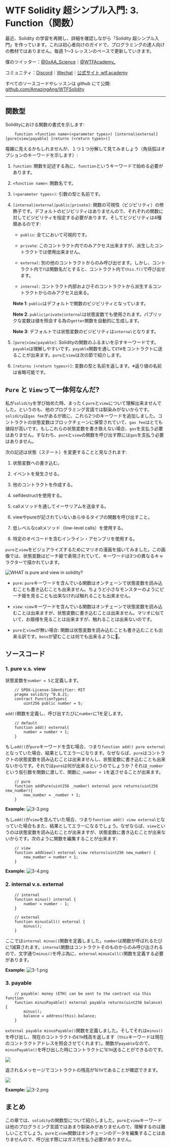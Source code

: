 # WTF Solidity 超シンプル入門: 3. Function（関数）

最近、Solidity の学習を再開し、詳細を確認しながら「Solidity 超シンプル入門」を作っています。これは初心者向けのガイドで、プログラミングの達人向けの教材ではありません。毎週 1〜3 レッスンのペースで更新していきます。

僕のツイッター：[@0xAA_Science](https://twitter.com/0xAA_Science)｜[@WTFAcademy\_](https://twitter.com/WTFAcademy_)

コミュニティ：[Discord](https://discord.gg/5akcruXrsk)｜[Wechat](https://docs.google.com/forms/d/e/1FAIpQLSe4KGT8Sh6sJ7hedQRuIYirOoZK_85miz3dw7vA1-YjodgJ-A/viewform?usp=sf_link)｜[公式サイト wtf.academy](https://wtf.academy)

すべてのソースコードやレッスンは github にて公開: [github.com/AmazingAng/WTFSolidity](https://github.com/AmazingAng/WTFSolidity)

-----

## 関数型

Solidityにおける関数の書式を示します:

```solidity
    function <function name>(<parameter types>) [internal|external] [pure|view|payable] [returns (<return types>)]
```

複雑に見えるかもしれませんが、１つ１つ分解して見てみましょう（角括弧はオプションのキーワードを示します）:


1. `function`: 関数を記述する為に、`function`というキーワードで始める必要があります。

2. `<function name>`: 関数名です。

3. `(<parameter types>)`: 引数の型と名前です。

4. `[internal|external|public|private]`: 関数の可視性（ビジビリティ）の修飾子です。デフォルトのビジビリティはありませんので、それぞれの関数に対してビジビリティを指定する必要があります。そしてビジビリティは4種類あるのです:

   - `public`: 全てにおいて可視的です。

   - `private`: このコントラクト内でのみアクセス出来ますが、派生したコントラクトでは使用出来ません。

   - `external`: 別の他のコントラクトからのみ呼び出せます。しかし、コントラクト内で`f`は関数名だとすると、コントラクト内で`this.f()`で呼び出せます。 

   - `internal`: コントラクト内部およびそのコントラクトから派生するコントラクトからのみアクセス出来る。

    **Note 1**: `public`はデフォルトで関数のビジビリティとなっています。
    
    **Note 2**: `public|private|internal`は状態変数でも使用されます。パブリックな変数は値を照会する為の`getter`関数を自動的に生成します。
    
    **Note 3**: デフォルトでは状態変数のビジビリティは`internal`となります。

5. `[pure|view|payable]`: Solidityの関数のふるまいを示すキーワードです。`payable`は理解しやすいです。`payable`関数を通して`ETH`をコントラクトに送ることが出来ます。`pure`と`view`は次の節で紹介します。

6. `[returns (<return types>)]`: 変数の型と名前を返します。※返り値の名前は省略可能です。

## `Pure` と `View`って一体何なんだ?

私が`solidity`を学び始めた時、まったく`pure`と`view`について理解出来ませんでした。というのも、他のプログラミング言語では馴染みがないからです。`solidity`は`gas fee`があるが故に、これら2つのキーワードを追加しました。コントラクトの状態変数はブロックチェーンに保管されていて、`gas fee`はとても値段が高いです。もしこれらの状態変数を書き換えない場合、`gas`を支払う必要はありません。すなわち、`pure`と`view`の関数を呼び出す際には`gas`を支払う必要はありません。

次の記述は状態（ステート）を変更することと見なされます:

1. 状態変数への書き込む。

2. イベントを発生させる。

3. 他のコントラクトを作成する。

4. selfdestructを使用する。

5. callメソッドを通してイーサリアムを送金する。

6. viewやpureが記されていないあらゆるタイプの関数を呼び出すこと。

7. 低レベルなcallメソッド（low-level calls）を使用する。

8. 特定のオペコードを含むインライン・アセンブリを使用する。


`pure`と`view`をビジュアライズするためにマリオの漫画を描いてみました。この画像では、状態変数はピーチ姫で表現されていて、キーワードは3つの異なるキャラクターで描かれています。

![WHAT is pure and view in solidity?](https://images.mirror-media.xyz/publication-images/1B9kHsTYnDY_QURSWMmPb.png?height=1028&width=1758)

- `pure`: `pure`キーワードを含んでいる関数はオンチェーンで状態変数を読み込むことも書き込むことも出来ません。ちょうど小さなモンスターのようにピーチ姫を見ることも出来なければ触れることも出来ません。
  
- `view`: `view`キーワードを含んでいる関数はオンチェーンで状態変数を読み込むことは出来ますが、状態変数に書き込むことは出来ません。マリオに似ていて、お姫様を見ることは出来ますが、触れることは出来ないのです。

- `pure`と`view`が無い場合: 関数は状態変数を読み込むことも書き込むことも出来る訳です。`boss`が望むことは何でも出来るように🐶。

## ソースコード

### 1. pure v.s. view

状態変数を`number = 5`と定義します。

```solidity
    // SPDX-License-Identifier: MIT
    pragma solidity ^0.8.21;
    contract FunctionTypes{
        uint256 public number = 5;
```

`add()`関数を定義し、呼び出すたびに`number`に1を足します。

```solidity
    // default
    function add() external{
        number = number + 1;
    }
```

もし`add()`が`pure`キーワードを含む場合、つまり`function add() pure external`となっていた場合、結果としてエラーになります。なぜならば、`pure`はコントラクトの状態変数を読み込むことは出来ませんし、状態変数に書き込むことも出来ないからです。それでは`pure`は何が出来るというのでしょうか？それは`_number`という仮引数を関数に渡して、関数に`_number + 1`を返させることが出来ます。

```solidity
    // pure
    function addPure(uint256 _number) external pure returns(uint256 new_number){
        new_number = _number + 1;
    }
```

**Example:**
![3-3.png](./img/3-3.png)

もし`add()`が`view`を含んでいた場合、つまり`function add() view external`となっていた場合もまた、結果としてエラーになるでしょう。なぜならば、`view`というのは状態変数を読み込むことが出来ますが、状態変数に書き込むことが出来ないからです。次のように関数を編集することが出来ます:

```solidity
    // view
    function addView() external view returns(uint256 new_number) {
        new_number = number + 1;
    }
```

**Example:**
![3-4.png](./img/3-4.png)

### 2. internal v.s. external

```solidity
    // internal
    function minus() internal {
        number = number - 1;
    }

    // external
    function minusCall() external {
        minus();
    }
```

ここでは`internal minus()`関数を定義しました。`number`は関数が呼ばれるたびに1減算されます。`internal`関数はコントラクトそのものからのみ呼び出されるので、文字通り`minus()`を呼ぶ為に、`external` `minusCall()`関数を定義する必要があります。

**Example:**
![3-1.png](./img/3-1.png)

### 3. payable

```solidity
    // payable: money (ETH) can be sent to the contract via this function
    function minusPayable() external payable returns(uint256 balance) {
        minus();
        balance = address(this).balance;
    }
```

`external payable minusPayable()`関数を定義しました。そしてそれは`minus()`を呼び出し、現在のコントラクトの`ETH`残高を返します（`this`キーワードは現在のコントラクトアドレスを照会させてくれます）。関数が`payable`なので、`minusPayable()`を呼び出した時にコントラクトに1`ETH`送ることができるのです。

![](https://images.mirror-media.xyz/publication-images/ETDPN8myq7jFfAL8CUAFt.png?height=148&width=588)

返されるメッセージでコントラクトの残高が1`ETH`であることが確認できます。

![](https://images.mirror-media.xyz/publication-images/nGZ2pz0MvzgXuKrENJPYf.png?height=128&width=1130)

**Example:**
![3-2.png](./img/3-2.png)

## まとめ

この章では、`solidity`の関数型について紹介しました。`pure`と`view`キーワードは他のプログラミング言語ではあまり馴染みがありませんので、理解するのは難しいことでしょう。`pure`と`view`関数はオンチェーンのデータを編集することはありませんので、呼び出す際にはガス代を払う必要がありません。
